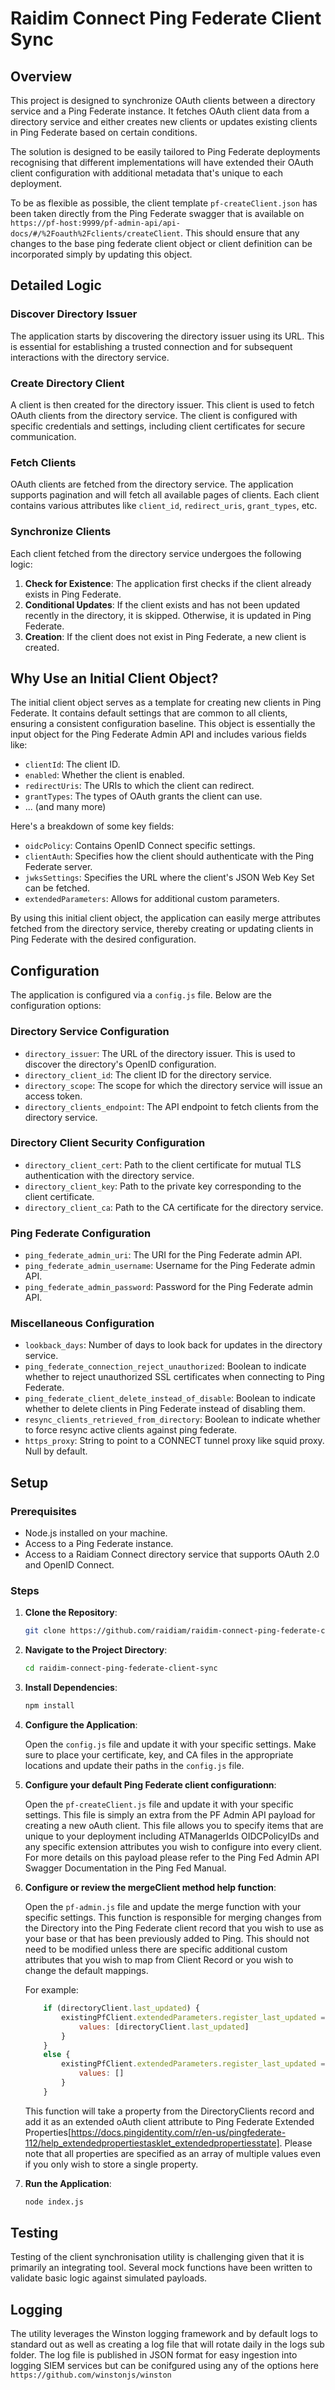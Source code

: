 # Raidim Connect Ping Federate Client Sync

## Overview

This project is designed to synchronize OAuth clients between a directory service and a Ping Federate instance. It fetches OAuth client data from a directory service and either creates new clients or updates existing clients in Ping Federate based on certain conditions.

The solution is designed to be easily tailored to Ping Federate deployments recognising that different implementations will have extended their OAuth client configuration with additional metadata that's unique to each deployment.

To be as flexible as possible, the client template `pf-createClient.json` has been taken directly from the Ping Federate swagger that is available on `https://pf-host:9999/pf-admin-api/api-docs/#/%2Foauth%2Fclients/createClient`. This should ensure that any changes to the base ping federate client object or client definition can be incorporated simply by updating this object.

## Detailed Logic

### Discover Directory Issuer

The application starts by discovering the directory issuer using its URL. This is essential for establishing a trusted connection and for subsequent interactions with the directory service.

### Create Directory Client

A client is then created for the directory issuer. This client is used to fetch OAuth clients from the directory service. The client is configured with specific credentials and settings, including client certificates for secure communication.

### Fetch Clients

OAuth clients are fetched from the directory service. The application supports pagination and will fetch all available pages of clients. Each client contains various attributes like `client_id`, `redirect_uris`, `grant_types`, etc.

### Synchronize Clients

Each client fetched from the directory service undergoes the following logic:

1. **Check for Existence**: The application first checks if the client already exists in Ping Federate.
2. **Conditional Updates**: If the client exists and has not been updated recently in the directory, it is skipped. Otherwise, it is updated in Ping Federate.
3. **Creation**: If the client does not exist in Ping Federate, a new client is created.

## Why Use an Initial Client Object?

The initial client object serves as a template for creating new clients in Ping Federate. It contains default settings that are common to all clients, ensuring a consistent configuration baseline. This object is essentially the input object for the Ping Federate Admin API and includes various fields like:

- `clientId`: The client ID.
- `enabled`: Whether the client is enabled.
- `redirectUris`: The URIs to which the client can redirect.
- `grantTypes`: The types of OAuth grants the client can use.
- ... (and many more)

Here's a breakdown of some key fields:

- `oidcPolicy`: Contains OpenID Connect specific settings.
- `clientAuth`: Specifies how the client should authenticate with the Ping Federate server.
- `jwksSettings`: Specifies the URL where the client's JSON Web Key Set can be fetched.
- `extendedParameters`: Allows for additional custom parameters.

By using this initial client object, the application can easily merge attributes fetched from the directory service, thereby creating or updating clients in Ping Federate with the desired configuration.

## Configuration

The application is configured via a `config.js` file. Below are the configuration options:

### Directory Service Configuration

- `directory_issuer`: The URL of the directory issuer. This is used to discover the directory's OpenID configuration.
- `directory_client_id`: The client ID for the directory service.
- `directory_scope`: The scope for which the directory service will issue an access token.
- `directory_clients_endpoint`: The API endpoint to fetch clients from the directory service.

### Directory Client Security Configuration

- `directory_client_cert`: Path to the client certificate for mutual TLS authentication with the directory service.
- `directory_client_key`: Path to the private key corresponding to the client certificate.
- `directory_client_ca`: Path to the CA certificate for the directory service.

### Ping Federate Configuration

- `ping_federate_admin_uri`: The URI for the Ping Federate admin API.
- `ping_federate_admin_username`: Username for the Ping Federate admin API.
- `ping_federate_admin_password`: Password for the Ping Federate admin API.

### Miscellaneous Configuration

- `lookback_days`: Number of days to look back for updates in the directory service.
- `ping_federate_connection_reject_unauthorized`: Boolean to indicate whether to reject unauthorized SSL certificates when connecting to Ping Federate.
- `ping_federate_client_delete_instead_of_disable`: Boolean to indicate whether to delete clients in Ping Federate instead of disabling them.
- `resync_clients_retrieved_from_directory`: Boolean to indicate whether to force resync active clients against ping federate.
- `https_proxy`: String to point to a CONNECT tunnel proxy like squid proxy. Null by default.


## Setup

### Prerequisites

- Node.js installed on your machine.
- Access to a Ping Federate instance.
- Access to a Raidiam Connect directory service that supports OAuth 2.0 and OpenID Connect.

### Steps

1. **Clone the Repository**: 

    ```bash
    git clone https://github.com/raidiam/raidim-connect-ping-federate-client-sync.git
    ```

2. **Navigate to the Project Directory**:

    ```bash
    cd raidim-connect-ping-federate-client-sync
    ```

3. **Install Dependencies**:

    ```bash
    npm install
    ```

4. **Configure the Application**: 

    Open the `config.js` file and update it with your specific settings. Make sure to place your certificate, key, and CA files in the appropriate locations and update their paths in the `config.js` file.

5. **Configure your default Ping Federate client configurationn**: 

    Open the `pf-createClient.js` file and update it with your specific settings. This file is simply an extra from the PF Admin API payload for creating a new oAuth client. This file allows you to specify items that are unique to your deployment including ATManagerIds OIDCPolicyIDs and any specific extension attributes you wish to configure into every client. For more details on this payload please refer to the Ping Fed Admin API Swagger Documentation in the Ping Fed Manual.

6. **Configure or review the  mergeClient method help function**: 

    Open the `pf-admin.js` file and update the merge function with your specific settings. This function is responsible for merging changes from the Directory into the Ping Federate client record that you wish to use as your base or that has been previously added to Ping. This should not need to be modified unless there are specific additional custom attributes that you wish to map from Client Record or you wish to change the default mappings.

    For example:
    ```javascript
        if (directoryClient.last_updated) {
            existingPfClient.extendedParameters.register_last_updated = {
                values: [directoryClient.last_updated]
            }   
        }
        else {
            existingPfClient.extendedParameters.register_last_updated = {
                values: []
            }   
        }
    ```
    This function will take a property from the DirectoryClients record and add it as an extended oAuth client attribute to Ping Federate Extended Properties[https://docs.pingidentity.com/r/en-us/pingfederate-112/help_extendedpropertiestasklet_extendedpropertiesstate]. Please note that all properties are specified as an array of multiple values even if you only wish to store a single property.

6. **Run the Application**:

    ```bash
    node index.js
    ```

## Testing

Testing of the client synchronisation utility is challenging given that it is primarily an integrating tool. Several mock functions have been written to validate basic logic against simulated payloads.

## Logging

The utility leverages the Winston logging framework and by default logs to standard out as well as creating a log file that will rotate daily in the logs sub folder. The log file is published in JSON format for easy ingestion into logging SIEM services but can be conifgured using any of the options here `https://github.com/winstonjs/winston`
